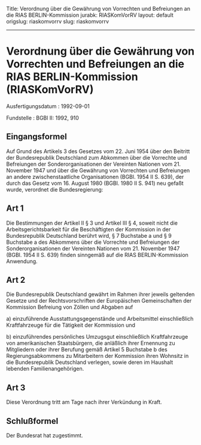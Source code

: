 Title: Verordnung über die Gewährung von Vorrechten und Befreiungen an die RIAS BERLIN-Kommission
jurabk: RIASKomVorRV
layout: default
origslug: riaskomvorrv
slug: riaskomvorrv

---

# Verordnung über die Gewährung von Vorrechten und Befreiungen an die RIAS BERLIN-Kommission (RIASKomVorRV)

Ausfertigungsdatum
:   1992-09-01

Fundstelle
:   BGBl II: 1992, 910



## Eingangsformel

Auf Grund des Artikels 3 des Gesetzes vom 22. Juni 1954 über den
Beitritt der Bundesrepublik Deutschland zum Abkommen über die
Vorrechte und Befreiungen der Sonderorganisationen der Vereinten
Nationen vom 21. November 1947 und über die Gewährung von Vorrechten
und Befreiungen an andere zwischenstaatliche Organisationen (BGBl.
1954 II S. 639), der durch das Gesetz vom 16. August 1980 (BGBl. 1980
II S. 941) neu gefaßt wurde, verordnet die Bundesregierung:


## Art 1

Die Bestimmungen der Artikel II § 3 und Artikel III § 4, soweit nicht
die Arbeitsgerichtsbarkeit für die Beschäftigten der Kommission in der
Bundesrepublik Deutschland berührt wird, § 7 Buchstabe a und § 9
Buchstabe a des Abkommens über die Vorrechte und Befreiungen der
Sonderorganisationen der Vereinten Nationen vom 21. November 1947
(BGBl. 1954 II S. 639) finden sinngemäß auf die RIAS BERLIN-Kommission
Anwendung.


## Art 2

Die Bundesrepublik Deutschland gewährt im Rahmen ihrer jeweils
geltenden Gesetze und der Rechtsvorschriften der Europäischen
Gemeinschaften der Kommission Befreiung von Zöllen und Abgaben auf

a)  einzuführende Ausstattungsgegenstände und Arbeitsmittel einschließlich
    Kraftfahrzeuge für die Tätigkeit der Kommission und


b)  einzuführendes persönliches Umzugsgut einschließlich Kraftfahrzeuge
    von amerikanischen Staatsbürgern, die anläßlich ihrer Ernennung zu
    Mitgliedern oder ihrer Berufung gemäß Artikel 5 Buchstabe b des
    Regierungsabkommens zu Mitarbeitern der Kommission ihren Wohnsitz in
    die Bundesrepublik Deutschland verlegen, sowie deren im Haushalt
    lebenden Familienangehörigen.





## Art 3

Diese Verordnung tritt am Tage nach ihrer Verkündung in Kraft.


## Schlußformel

Der Bundesrat hat zugestimmt.

